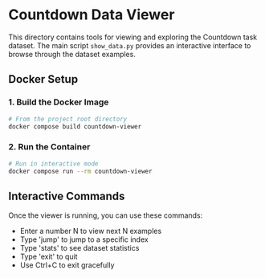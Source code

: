 # Countdown Data Viewer

This directory contains tools for viewing and exploring the Countdown task dataset. The main script `show_data.py` provides an interactive interface to browse through the dataset examples.

## Docker Setup

### 1. Build the Docker Image

```bash
# From the project root directory
docker compose build countdown-viewer
```

### 2. Run the Container

```bash
# Run in interactive mode
docker compose run --rm countdown-viewer
```

## Interactive Commands

Once the viewer is running, you can use these commands:
- Enter a number N to view next N examples
- Type 'jump' to jump to a specific index
- Type 'stats' to see dataset statistics
- Type 'exit' to quit
- Use Ctrl+C to exit gracefully
